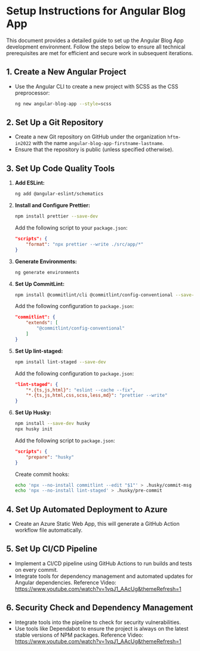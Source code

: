 # Setup Instructions for Angular Blog App

This document provides a detailed guide to set up the Angular Blog App development environment. Follow the steps below to ensure all technical prerequisites are met for efficient and secure work in subsequent iterations.

## 1. Create a New Angular Project

- Use the Angular CLI to create a new project with SCSS as the CSS preprocessor:
    ```bash
    ng new angular-blog-app --style=scss
    ```

## 2. Set Up a Git Repository

- Create a new Git repository on GitHub under the organization `hftm-in2022` with the name `angular-blog-app-firstname-lastname`.
- Ensure that the repository is public (unless specified otherwise).

## 3. Set Up Code Quality Tools

1. **Add ESLint:**
    ```bash
    ng add @angular-eslint/schematics
    ```

2. **Install and Configure Prettier:**
    ```bash
    npm install prettier --save-dev
    ```
    Add the following script to your `package.json`:
    ```json
    "scripts": {
        "format": "npx prettier --write ./src/app/*"
    }
    ```

3. **Generate Environments:**
    ```bash
    ng generate environments
    ```

4. **Set Up CommitLint:**
    ```bash
    npm install @commitlint/cli @commitlint/config-conventional --save-dev
    ```
    Add the following configuration to `package.json`:
    ```json
    "commitlint": {
        "extends": [
            "@commitlint/config-conventional"
        ]
    }
    ```

5. **Set Up lint-staged:**
    ```bash
    npm install lint-staged --save-dev
    ```
    Add the following configuration to `package.json`:
    ```json
    "lint-staged": {
        "*.{ts,js,html}": "eslint --cache --fix",
        "*.{ts,js,html,css,scss,less,md}": "prettier --write"
    }
    ```

6. **Set Up Husky:**
    ```bash
    npm install --save-dev husky
    npx husky init
    ```
    Add the following script to `package.json`:
    ```json
    "scripts": {
        "prepare": "husky"
    }
    ```
    Create commit hooks:
    ```bash
    echo 'npx --no-install commitlint --edit "$1"' > .husky/commit-msg
    echo 'npx --no-install lint-staged' > .husky/pre-commit
    ```

## 4. Set Up Automated Deployment to Azure

- Create an Azure Static Web App, this will generate a GitHub Action workflow file automatically.

## 5. Set Up CI/CD Pipeline

- Implement a CI/CD pipeline using GitHub Actions to run builds and tests on every commit.
- Integrate tools for dependency management and automated updates for Angular dependencies.
Reference Video: https://www.youtube.com/watch?v=1vqJ1_AAcUg&themeRefresh=1

## 6. Security Check and Dependency Management

- Integrate tools into the pipeline to check for security vulnerabilities.
- Use tools like Dependabot to ensure the project is always on the latest stable versions of NPM packages.
  Reference Video: https://www.youtube.com/watch?v=1vqJ1_AAcUg&themeRefresh=1

